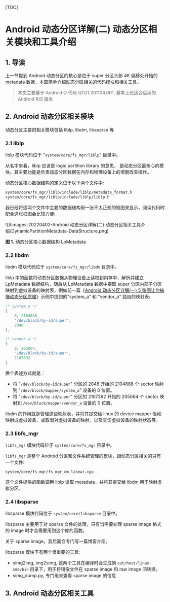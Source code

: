 [TOC]

# Android 动态分区详解(二)  动态分区相关模块和工具介绍

## 1. 导读

上一节提到 Android 动态分区的核心是位于 super 分区头部 4K 偏移处开始的 metadata 数据，本篇简单介绍动态分区相关的代码模块和相关工具。

> 本文主要基于 Android Q 代码 QTG1.201104.001, 基本上也适合后续的 Android R/S 版本

## 2. Android 动态分区相关模块

动态分区主要的相关模块包括 liblp, libdm, libsparse 等

### 2.1 liblp

liblp 模块代码位于 "`system/core/fs_mgr/liblp`" 目录中。

从名字来看，liblp 应该是 logic partition library 的意思， 是动态分区最核心的模块。其主要功能是负责动态分区数据在内存和物理设备上的增删改查操作。

动态分区核心数据结构的定义位于以下两个文件中:

```bash
system/core/fs_mgr/liblp/include/liblp/metadata_format.h
system/core/fs_mgr/liblp/include/liblp/liblp.h
```

我已经将这两个文件中主要的数据结构用一张不太正规的框图来显示，阅读代码时配合这张框图会比较方便:

![](images-20220402-Android 动态分区详解(二) 动态分区相关工具介绍/DynamicPartitionMetadata-DataStructure.png)

**图 1.** 动态分区核心数据结构 LpMetadata

### 2.2 libdm

libdm 模块代码位于 `system/core/fs_mgr/libdm` 目录中。

liblp 中的函数将动态分区数据从物理设备上读取到内存中，解析并建立 LpMetadata 数据结构，随后从 LpMetadata 数据中提取 super 分区内部子分区映射到虚拟设备的映射表，例如前一篇《[Android 动态分区详解(一) 5 张图让你搞懂动态分区原理](https://blog.csdn.net/guyongqiangx/article/details/123899602)》示例中提到的"system_a" 和 "vendor_a" 独自的映射表:

```c++
/* system_a */
{
    0, 2104888,
    "/dev/block/by-id/super",
    2048
},

/* vendor_a */
{
    0, 205064,
    "/dev/block/by-id/super",
    2107392
}
```

换个表述方式就是：

- 将 "`/dev/block/by-id/super`" 分区的 2048 开始的 2104888 个 sector 映射到 "`/dev/block/mapper/system_a`" 设备的 0 位置。
- 将 "`/dev/block/by-id/super`" 分区的 2107392 开始的 205064 个 sector 映射到 `/dev/block/mapper/vendor_a` 设备的 0 位置。

libdm 的作用就是管理这些映射表，并将其提交给 linux 的 device mapper 驱动映射成虚拟设备，或取消对虚拟设备的映射，以及查询虚拟设备的映射状态等。

### 2.3 libfs_mgr

`libfs_mgr` 模块代码位于 `system/core/fs_mgr` 目录中。

`libfs_mgr` 是整个 Android 分区和文件系统管理的模块，跟动态分区相关的只有一个文件:

```
system/core/fs_mgr/fs_mgr_dm_linear.cpp
```

这个文件提供的函数调用 liblp 读取 metadata，并将其提交给 libdm 用于映射虚拟分区。

### 2.4 libsparse

libsparse 模块代码位于 `system/core/libsparse` 目录中。

libsparse 主要用于对 sparse 文件的处理，只有当需要处理 sparse image 格式的 image 时才会需要用到这个库的函数。

关于 sparse image，我后面会专门写一篇博客介绍。

libsparse 模块下有两个很重要的工具:

- simg2img, img2simg, 这两个工具在编译时会生成到 `out/host/linux-x86/bin` 目录下，用于将镜像文件在 sparse image 和 raw image 间转换。
- simg_dump.py, 专门用来查看 sparse image 的信息

## 3. Android 动态分区相关工具

